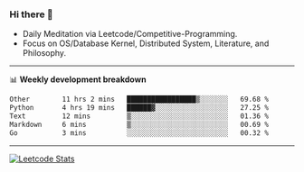 ### Hi there 👋
* Daily Meditation via Leetcode/Competitive-Programming.
* Focus on OS/Database Kernel, Distributed System, Literature, and Philosophy.

-------

📊 **Weekly development breakdown**
<!--START_SECTION:waka-->

```txt
Other        11 hrs 2 mins   █████████████████▒░░░░░░░   69.68 %
Python       4 hrs 19 mins   ██████▓░░░░░░░░░░░░░░░░░░   27.25 %
Text         12 mins         ▒░░░░░░░░░░░░░░░░░░░░░░░░   01.36 %
Markdown     6 mins          ▒░░░░░░░░░░░░░░░░░░░░░░░░   00.69 %
Go           3 mins          ░░░░░░░░░░░░░░░░░░░░░░░░░   00.32 %
```

<!--END_SECTION:waka-->

-------

[![Leetcode Stats](https://leetcard.jacoblin.cool/hzhang413?font=Fira+Mono)](https://leetcode.com/fxrc)
<!-- ![image](./cyberpunk-ghost-in-the-shell.gif)
![image](./gis-archive.png) -->
